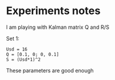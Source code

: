 # Experiments notes

I am playing with Kalman matrix Q and R/S

Set 1: 

    Usd = 16
    Q = [0.1, 0; 0, 0.1]
    S = (Usd*1)^2
    
These parameters are good enough

